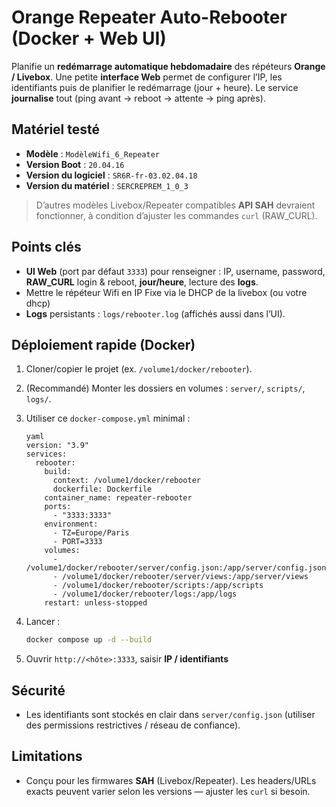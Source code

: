 # Orange Repeater Auto-Rebooter (Docker + Web UI)

Planifie un **redémarrage automatique hebdomadaire** des répéteurs **Orange / Livebox**.
Une petite **interface Web** permet de configurer l’IP, les identifiants puis de planifier le redémarrage (jour + heure). Le service **journalise** tout (ping avant → reboot → attente → ping après).

## Matériel testé

- **Modèle** : `ModèleWifi_6_Repeater`
- **Version Boot** : `20.04.16`
- **Version du logiciel** : `SR6R-fr-03.02.04.18`
- **Version du matériel** : `SERCREPREM_1_0_3`

> D’autres modèles Livebox/Repeater compatibles **API SAH** devraient fonctionner, à condition d’ajuster les commandes `curl` (RAW_CURL).


## Points clés

- **UI Web** (port par défaut `3333`) pour renseigner : IP, username, password, **RAW_CURL** login & reboot, **jour/heure**, lecture des **logs**.
- Mettre le répéteur Wifi en IP Fixe via le DHCP de la livebox (ou votre dhcp)
- **Logs** persistants : `logs/rebooter.log` (affichés aussi dans l’UI).

## Déploiement rapide (Docker)

1. Cloner/copier le projet (ex. `/volume1/docker/rebooter`).
2. (Recommandé) Monter les dossiers en volumes : `server/`, `scripts/`, `logs/`.
3. Utiliser ce `docker-compose.yml` minimal :

   ```
   yaml
   version: "3.9"
   services:
     rebooter:
       build:
         context: /volume1/docker/rebooter
         dockerfile: Dockerfile
       container_name: repeater-rebooter
       ports:
         - "3333:3333"
       environment:
         - TZ=Europe/Paris
         - PORT=3333
       volumes:
         - /volume1/docker/rebooter/server/config.json:/app/server/config.json
         - /volume1/docker/rebooter/server/views:/app/server/views
         - /volume1/docker/rebooter/scripts:/app/scripts        
         - /volume1/docker/rebooter/logs:/app/logs
       restart: unless-stopped
   ```

4. Lancer :

   ```bash
   docker compose up -d --build
   ```

5. Ouvrir `http://<hôte>:3333`, saisir **IP / identifiants**

## Sécurité

- Les identifiants sont stockés en clair dans `server/config.json` (utiliser des permissions restrictives / réseau de confiance).

## Limitations

- Conçu pour les firmwares **SAH** (Livebox/Repeater). Les headers/URLs exacts peuvent varier selon les versions — ajuster les `curl` si besoin.
